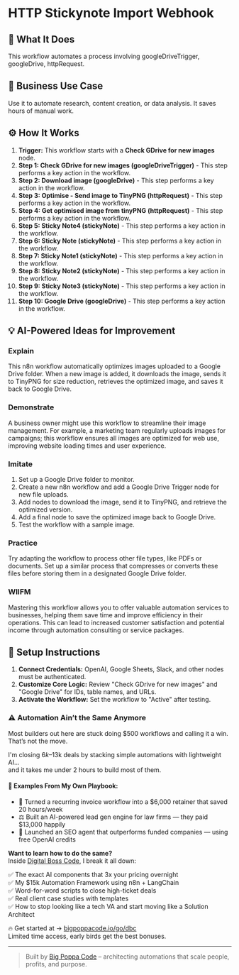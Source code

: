 # HTTP Stickynote Import Webhook

## 🚀 What It Does
This workflow automates a process involving googleDriveTrigger, googleDrive, httpRequest.

## 💼 Business Use Case
Use it to automate research, content creation, or data analysis. It saves hours of manual work.

## ⚙️ How It Works
1.  **Trigger:** This workflow starts with a **Check GDrive for new images** node.
2. **Step 1: Check GDrive for new images (googleDriveTrigger)** - This step performs a key action in the workflow.
3. **Step 2: Download image (googleDrive)** - This step performs a key action in the workflow.
4. **Step 3: Optimise - Send image to TinyPNG (httpRequest)** - This step performs a key action in the workflow.
5. **Step 4: Get optimised image from tinyPNG (httpRequest)** - This step performs a key action in the workflow.
6. **Step 5: Sticky Note4 (stickyNote)** - This step performs a key action in the workflow.
7. **Step 6: Sticky Note (stickyNote)** - This step performs a key action in the workflow.
8. **Step 7: Sticky Note1 (stickyNote)** - This step performs a key action in the workflow.
9. **Step 8: Sticky Note2 (stickyNote)** - This step performs a key action in the workflow.
10. **Step 9: Sticky Note3 (stickyNote)** - This step performs a key action in the workflow.
11. **Step 10: Google Drive (googleDrive)** - This step performs a key action in the workflow.

## 💡 AI-Powered Ideas for Improvement
### Explain
This n8n workflow automatically optimizes images uploaded to a Google Drive folder. When a new image is added, it downloads the image, sends it to TinyPNG for size reduction, retrieves the optimized image, and saves it back to Google Drive.

### Demonstrate
A business owner might use this workflow to streamline their image management. For example, a marketing team regularly uploads images for campaigns; this workflow ensures all images are optimized for web use, improving website loading times and user experience.

### Imitate
1. Set up a Google Drive folder to monitor.
2. Create a new n8n workflow and add a Google Drive Trigger node for new file uploads.
3. Add nodes to download the image, send it to TinyPNG, and retrieve the optimized version.
4. Add a final node to save the optimized image back to Google Drive.
5. Test the workflow with a sample image.

### Practice
Try adapting the workflow to process other file types, like PDFs or documents. Set up a similar process that compresses or converts these files before storing them in a designated Google Drive folder.

### WIIFM
Mastering this workflow allows you to offer valuable automation services to businesses, helping them save time and improve efficiency in their operations. This can lead to increased customer satisfaction and potential income through automation consulting or service packages.

## 🔧 Setup Instructions
1. **Connect Credentials:** OpenAI, Google Sheets, Slack, and other nodes must be authenticated.
2. **Customize Core Logic:** Review "Check GDrive for new images" and "Google Drive" for IDs, table names, and URLs.
3. **Activate the Workflow:** Set the workflow to "Active" after testing.

### ⚠️ Automation Ain’t the Same Anymore

Most builders out here are stuck doing $500 workflows and calling it a win.  
That’s not the move.  

I'm closing $6k–$13k deals by stacking simple automations with lightweight AI...  
and it takes me under 2 hours to build most of them.

#### 🧠 Examples From My Own Playbook:
- 🔁 Turned a recurring invoice workflow into a $6,000 retainer that saved 20 hours/week  
- ⚖️ Built an AI-powered lead gen engine for law firms — they paid $13,000 happily  
- 🚀 Launched an SEO agent that outperforms funded companies — using free OpenAI credits  

**Want to learn how to do the same?**  
Inside [Digital Boss Code](https://bigpoppacode.io/go/dbc), I break it all down:

✅ The exact AI components that 3x your pricing overnight  
✅ My $15k Automation Framework using n8n + LangChain  
✅ Word-for-word scripts to close high-ticket deals  
✅ Real client case studies with templates  
✅ How to stop looking like a tech VA and start moving like a Solution Architect  

🔥 Get started at → [bigpoppacode.io/go/dbc](https://bigpoppacode.io/go/dbc)  
Limited time access, early birds get the best bonuses.

---
> Built by [Big Poppa Code](https://bigpoppacode.io) – architecting automations that scale people, profits, and purpose.

